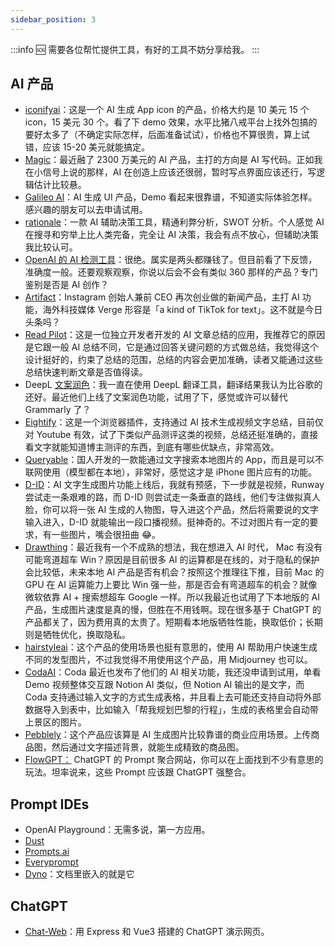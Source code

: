 ```yaml
---
sidebar_position: 3
---
```

<head>
  <script defer="defer" src="https://embed.trydyno.com/embedder.js"></script>
  <link href="https://embed.trydyno.com/embedder.css" rel="stylesheet" />
</head>

:::info 🆘 
需要各位帮忙提供工具，有好的工具不妨分享给我。
:::

## AI 产品

- [iconifyai](https://www.iconifyai.com/)：这是一个 AI 生成 App icon 的产品，价格大约是 10 美元 15 个 icon，15 美元 30 个。看了下 demo 效果，水平比猪八戒平台上找外包搞的要好太多了（不确定实际怎样，后面准备试试），价格也不算很贵，算上试错，应该 15-20 美元就能搞定。
- [Magic](https://magic.dev/)：最近融了 2300 万美元的 AI 产品，主打的方向是 AI 写代码。正如我在小信号上说的那样，AI 在创造上应该还很弱，暂时写点界面应该还行，写逻辑估计比较悬。
- [Galileo AI](https://www.usegalileo.ai/)：AI 生成 UI 产品，Demo 看起来很靠谱，不知道实际体验怎样。感兴趣的朋友可以去申请试用。
- [rationale](https://rationale.jinaai.cn/)：一款 AI 辅助决策工具，精通利弊分析，SWOT 分析。个人感觉 AI 在搜寻和穷举上比人类完备，完全让 AI 决策，我会有点不放心，但辅助决策我比较认可。
- [OpenAI 的 AI 检测工具](https://openai.com/blog/new-ai-classifier-for-indicating-ai-written-text/)：很绝。属实是两头都赚钱了。但目前看了下反馈，准确度一般。还要观察观察，你说以后会不会有类似 360 那样的产品？专门鉴别是否是 AI 创作？
- [Artifact](https://www.theverge.com/2023/1/31/23579552/artifact-instagram-cofounders-kevin-systrom-mike-krieger-news-app)：Instagram 创始人兼前 CEO 再次创业做的新闻产品，主打 AI 功能，海外科技媒体 Verge 形容是「a kind of TikTok for text」。这不就是今日头条吗？
- [Read Pilot](https://readpilot.vercel.app/)：这是一位独立开发者开发的 AI 文章总结的应用，我推荐它的原因是它跟一般 AI 总结不同，它是通过回答关键问题的方式做总结，我觉得这个设计挺好的，约束了总结的范围，总结的内容会更加准确，读者又能通过这些总结快速判断文章是否值得读。
- DeepL [文案润色](https://www.deepl.com/write)：我一直在使用 DeepL 翻译工具，翻译结果我认为比谷歌的还好。最近他们上线了文案润色功能，试用了下，感觉或许可以替代 Grammarly 了？
- [Eightify](https://www.eightify.app/)：这是一个浏览器插件，支持通过 AI 技术生成视频文字总结，目前仅对 Youtube 有效，试了下类似产品测评这类的视频，总结还挺准确的，直接看文字就能知道博主测评的东西，到底有哪些优缺点，非常高效。
- [Queryable](https://apps.apple.com/us/app/queryable-find-photo-by-text/id1661598353?platform=iphone)：国人开发的一款能通过文字搜索本地图片的 App，而且是可以不联网使用（模型都在本地），非常好，感觉这才是 iPhone 图片应有的功能。
- [D-ID](https://www.d-id.com/)：AI 文字生成图片功能上线后，我就有预感，下一步就是视频，Runway 尝试走一条艰难的路，而 D-ID 则尝试走一条垂直的路线，他们专注做拟真人脸，你可以将一张 AI 生成的人物图，导入进这个产品，然后将需要说的文字输入进入，D-ID 就能输出一段口播视频。挺神奇的。不过对图片有一定的要求，有一些图片，嘴会很扭曲 😂。
- [Drawthing](https://drawthings.ai/)：最近我有一个不成熟的想法，我在想进入 AI 时代， Mac 有没有可能弯道超车 Win？原因是目前很多 AI 的运算都是在线的，对于隐私的保护会比较低，未来本地 AI 产品是否有机会？按照这个推理往下推，目前 Mac 的 GPU 在 AI 运算能力上要比 Win 强一些，那是否会有弯道超车的机会？就像微软依靠 AI + 搜索想超车 Google 一样。所以我最近也试用了下本地版的 AI 产品，生成图片速度是真的慢，但胜在不用钱啊。现在很多基于 ChatGPT 的产品都关了，因为费用真的太贵了。短期看本地版牺牲性能，换取低价；长期则是牺牲优化，换取隐私。
- [hairstyleai](https://www.hairstyleai.com/)：这个产品的使用场景也挺有意思的，使用 AI 帮助用户快速生成不同的发型图片，不过我觉得不用使用这个产品，用 Midjourney 也可以。
- [CodaAI](https://coda.io/product/ai-alpha)：Coda 最近也发布了他们的 AI 相关功能，我还没申请到试用，单看 Demo 视频整体交互跟 Notion AI 类似，但 Notion AI 输出的是文字，而 Coda 支持通过输入文字的方式生成表格，并且看上去可能还支持自动将外部数据导入到表中，比如输入「帮我规划巴黎的行程」，生成的表格里会自动带上景区的图片。
- [Pebblely](https://pebblely.com/)：这个产品应该算是 AI 生成图片比较靠谱的商业应用场景。上传商品图，然后通过文字描述背景，就能生成精致的商品图。
- [FlowGPT：](https://flowgpt.com/) ChatGPT 的 Prompt 聚合网站，你可以在上面找到不少有意思的玩法。坦率说来，这些 Prompt 应该跟 ChatGPT 强整合。

## Prompt IDEs

- OpenAI Playground：无需多说，第一方应用。
- [Dust](https://dust.tt/)
- [Prompts.ai](https://prompts.ai/)
- [Everyprompt](https://www.everyprompt.com/)
- [Dyno](https://trydyno.com/)：文档里嵌入的就是它

## ChatGPT

- [Chat-Web](https://github.com/Chanzhaoyu/chatgpt-web)：用 Express 和 Vue3 搭建的 ChatGPT 演示网页。

